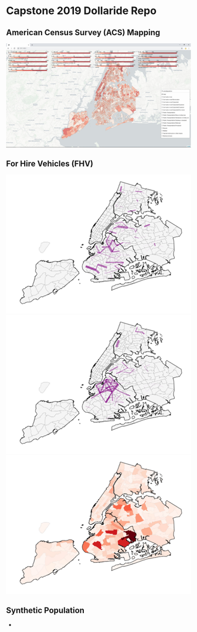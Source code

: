 # Capstone 2019 Dollaride Repo

## American Census Survey (ACS) Mapping
![acs](./imgs/0_acs.jpg)

## For Hire Vehicles (FHV)
![fhv1](./imgs/1_week.jpg)
![fhv2](./imgs/2_weekend.jpg)
![fhv3](./imgs/3_thematic.jpg)

## Synthetic Population
- 
